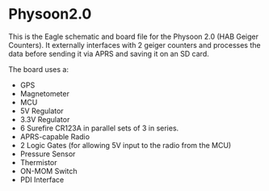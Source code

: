 # Physoon2.0
This is the Eagle schematic and board file for the Physoon 2.0 (HAB Geiger Counters).
It externally interfaces with 2 geiger counters and processes the data before sending it via APRS and saving it on an SD card.

The board uses a:
- GPS
- Magnetometer
- MCU
- 5V Regulator
- 3.3V Regulator
- 6 Surefire CR123A in parallel sets of 3 in series.
- APRS-capable Radio
- 2 Logic Gates (for allowing 5V input to the radio from the MCU)
- Pressure Sensor
- Thermistor
- ON-MOM Switch
- PDI Interface
